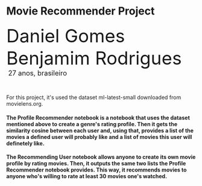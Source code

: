 # Movie Recommender Project

<font size="+4">Daniel Gomes Benjamim Rodrigues</font><br>
<font size="+1.6">&#160;27 anos, brasileiro</font>
<p>&nbsp;</p>
For this project, it's used the dataset ml-latest-small downloaded from movielens.org. 

#### The Profile Recommender notebook is a notebook that uses the dataset mentioned above to create a genre's rating profile. Then it gets the similarity cosine between each user and, using that, provides a list of the movies a defined user will probably like and a list of movies this user will definetely like.

#### The Recommending User notebook allows anyone to create its own movie profile by rating movies. Then, it outputs the same two lists the Profile Recommender notebook provides. This way, it recommends movies to anyone who's willing to rate at least 30 movies one's watched.
